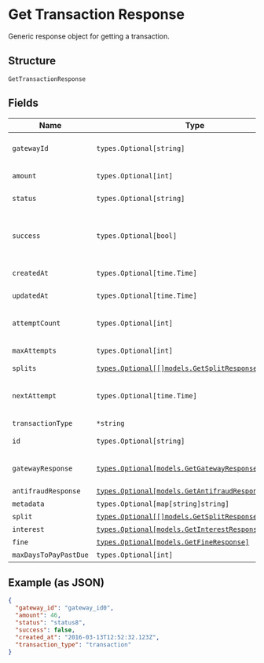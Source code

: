 
# Get Transaction Response

Generic response object for getting a transaction.

## Structure

`GetTransactionResponse`

## Fields

| Name | Type | Tags | Description |
|  --- | --- | --- | --- |
| `gatewayId` | `types.Optional[string]` | Optional | Gateway transaction id |
| `amount` | `types.Optional[int]` | Optional | Amount in cents |
| `status` | `types.Optional[string]` | Optional | Transaction status |
| `success` | `types.Optional[bool]` | Optional | Indicates if the transaction ocurred successfuly |
| `createdAt` | `types.Optional[time.Time]` | Optional | Creation date |
| `updatedAt` | `types.Optional[time.Time]` | Optional | Last update date |
| `attemptCount` | `types.Optional[int]` | Optional | Number of attempts tried |
| `maxAttempts` | `types.Optional[int]` | Optional | Max attempts |
| `splits` | [`types.Optional[[]models.GetSplitResponse]`](../../doc/models/get-split-response.md) | Optional | Splits |
| `nextAttempt` | `types.Optional[time.Time]` | Optional | Date and time of the next attempt |
| `transactionType` | `*string` | Optional | - |
| `id` | `types.Optional[string]` | Optional | Código da transação |
| `gatewayResponse` | [`types.Optional[models.GetGatewayResponseResponse]`](../../doc/models/get-gateway-response-response.md) | Optional | The Gateway Response |
| `antifraudResponse` | [`types.Optional[models.GetAntifraudResponse]`](../../doc/models/get-antifraud-response.md) | Optional | - |
| `metadata` | `types.Optional[map[string]string]` | Optional | - |
| `split` | [`types.Optional[[]models.GetSplitResponse]`](../../doc/models/get-split-response.md) | Optional | - |
| `interest` | [`types.Optional[models.GetInterestResponse]`](../../doc/models/get-interest-response.md) | Optional | - |
| `fine` | [`types.Optional[models.GetFineResponse]`](../../doc/models/get-fine-response.md) | Optional | - |
| `maxDaysToPayPastDue` | `types.Optional[int]` | Optional | - |

## Example (as JSON)

```json
{
  "gateway_id": "gateway_id0",
  "amount": 46,
  "status": "status8",
  "success": false,
  "created_at": "2016-03-13T12:52:32.123Z",
  "transaction_type": "transaction"
}
```

